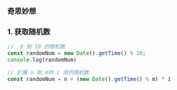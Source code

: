 ### 奇思妙想

### 1. 获取随机数
```js
//  0 到 10 的随机数
const randomNum = new Date().getTime() % 10;
console.log(randomNum)

// 扩展 n 到 m的 i 倍的随机数  
const randomNum = n + (new Date().getTime() % m) * i
```
